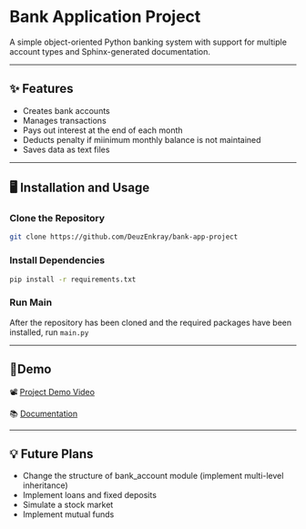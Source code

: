 # Bank Application Project

A simple object-oriented Python banking system with support for multiple account types and Sphinx-generated documentation.

---

## ✨ Features

- Creates bank accounts
- Manages transactions
- Pays out interest at the end of each month
- Deducts penalty if miinimum monthly balance is not maintained
- Saves data as text files

---

## 🖥️ Installation and Usage

### Clone the Repository

```bash
git clone https://github.com/DeuzEnkray/bank-app-project
```

### Install Dependencies

```bash
pip install -r requirements.txt
```

### Run Main

After the repository has been cloned and the required packages have been installed, run `main.py`

---

## 🚀Demo

📽️ [Project Demo Video](https://www.youtube.com/watch?v=_pLg_r3pyMc)

📚 [Documentation](https://deuzenkray.github.io/bank-app-project/)

---

## 💡 Future Plans
- Change the structure of bank_account module (implement multi-level inheritance)
- Implement loans and fixed deposits
- Simulate a stock market
- Implement mutual funds

